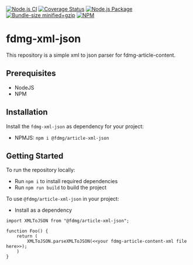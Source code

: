 [![Node.js CI](https://github.com/FDMediagroep/fd-article-xml-json/actions/workflows/node.js.yml/badge.svg)](https://github.com/FDMediagroep/fd-article-xml-json/actions/workflows/node.js.yml)
[![Coverage Status](https://coveralls.io/repos/github/FDMediagroep/fd-article-xml-json/badge.svg?branch=main)](https://coveralls.io/github/FDMediagroep/fd-article-xml-json?branch=main)
[![Node.js Package](https://github.com/FDMediagroep/fd-article-xml-json/actions/workflows/npm-publish.yml/badge.svg)](https://github.com/FDMediagroep/fd-article-xml-json/actions/workflows/npm-publish.yml)
[![Bundle-size minified+gzip](https://img.shields.io/bundlephobia/minzip/@fdmg/article-xml-json)](https://bundlephobia.com/result?p=@fdmg/article-xml-json)
[![NPM](https://img.shields.io/npm/v/@fdmg/article-xml-json?color=blue)](https://npmjs.com/package/@fdmg%2Farticle-xml-json)

# fdmg-xml-json

This repository is a simple xml to json parser for fdmg-article-content.

## Prerequisites

-   NodeJS
-   NPM

## Installation

Install the `fdmg-xml-json` as dependency for your project:

-   NPMJS: `npm i @fdmg/article-xml-json`

## Getting Started

To run the repository locally:
-   Run `npm i` to install required dependencies
-   Run `npm run build` to build the project

To use `@fdmg/article-xml-json` in your project:
-   Install as a dependency
```
import XMLToJSON from "@fdmg/article-xml-json";

function Foo() {
    return (
        XMLToJSON.parseXMLToJSON(<<your fdmg-article-content-xml file here>>);
    )
}
```

